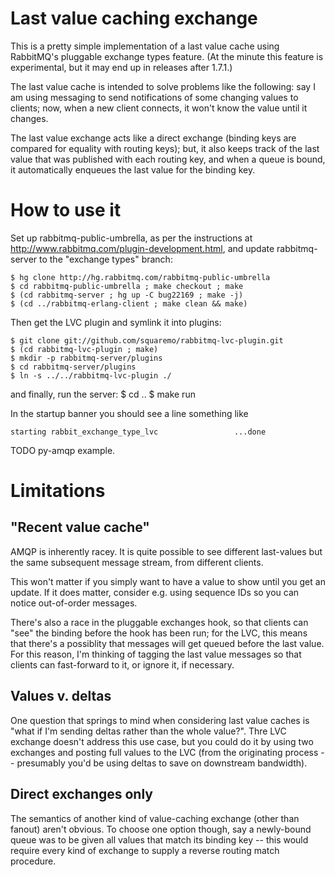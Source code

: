 # Last value caching exchange

This is a pretty simple implementation of a last value cache using
RabbitMQ's pluggable exchange types feature.  (At the minute this
feature is experimental, but it may end up in releases after 1.7.1.)

The last value cache is intended to solve problems like the following:
say I am using messaging to send notifications of some changing values
to clients; now, when a new client connects, it won't know the value
until it changes.

The last value exchange acts like a direct exchange (binding keys are
compared for equality with routing keys); but, it also keeps track of
the last value that was published with each routing key, and when a
queue is bound, it automatically enqueues the last value for the
binding key.

# How to use it

Set up rabbitmq-public-umbrella, as per the instructions
at http://www.rabbitmq.com/plugin-development.html, and update
rabbitmq-server to the "exchange types" branch:

    $ hg clone http://hg.rabbitmq.com/rabbitmq-public-umbrella
    $ cd rabbitmq-public-umbrella ; make checkout ; make
    $ (cd rabbitmq-server ; hg up -C bug22169 ; make -j)
    $ (cd ../rabbitmq-erlang-client ; make clean && make)

Then get the LVC plugin and symlink it into plugins:

    $ git clone git://github.com/squaremo/rabbitmq-lvc-plugin.git
    $ (cd rabbitmq-lvc-plugin ; make)
    $ mkdir -p rabbitmq-server/plugins
    $ cd rabbitmq-server/plugins
    $ ln -s ../../rabbitmq-lvc-plugin ./

and finally, run the server:
    $ cd ..
    $ make run

In the startup banner you should see a line something like

    starting rabbit_exchange_type_lvc                 ...done

TODO py-amqp example.

# Limitations

## "Recent value cache"

AMQP is inherently racey.  It is quite possible to see different
last-values but the same subsequent message stream, from different
clients.

This won't matter if you simply want to have a value to show until you
get an update.  If it does matter, consider e.g. using sequence IDs so you
can notice out-of-order messages.

There's also a race in the pluggable exchanges hook, so that clients
can "see" the binding before the hook has been run; for the LVC, this
means that there's a possiblity that messages will get queued before
the last value.  For this reason, I'm thinking of tagging the last
value messages so that clients can fast-forward to it, or ignore it,
if necessary.

## Values v. deltas

One question that springs to mind when considering last value caches
is "what if I'm sending deltas rather than the whole value?".  Thre
LVC exchange doesn't address this use case, but you could do it by
using two exchanges and posting full values to the LVC (from the
originating process -- presumably you'd be using deltas to save on
downstream bandwidth).

## Direct exchanges only

The semantics of another kind of value-caching exchange (other than
fanout) aren't obvious.  To choose one option though, say a
newly-bound queue was to be given all values that match its binding
key -- this would require every kind of exchange to supply a reverse
routing match procedure.
